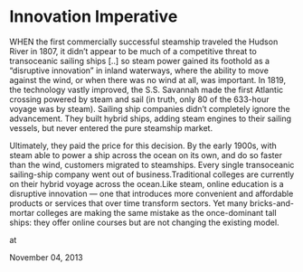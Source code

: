 # Innovation Imperative
WHEN the first commercially successful steamship traveled the Hudson River in 1807, it didn’t appear to be much of a competitive threat to transoceanic sailing ships [..] so steam power gained its foothold as a “disruptive innovation” in inland waterways, where the ability to move against the wind, or when there was no wind at all, was important. In 1819, the technology vastly improved, the S.S. Savannah made the first Atlantic crossing powered by steam and sail (in truth, only 80 of the 633-hour voyage was by steam). Sailing ship companies didn’t completely ignore the advancement. They built hybrid ships, adding steam engines to their sailing vessels, but never entered the pure steamship market.

Ultimately, they paid the price for this decision. By the early 1900s, with steam able to power a ship across the ocean on its own, and do so faster than the wind, customers migrated to steamships. Every single transoceanic sailing-ship company went out of business.Traditional colleges are currently on their hybrid voyage across the ocean.Like steam, online education is a disruptive innovation — one that introduces more convenient and affordable products or services that over time transform sectors. Yet many bricks-and-mortar colleges are making the same mistake as the once-dominant tall ships: they offer online courses but are not changing the existing model.








at

November 04, 2013















